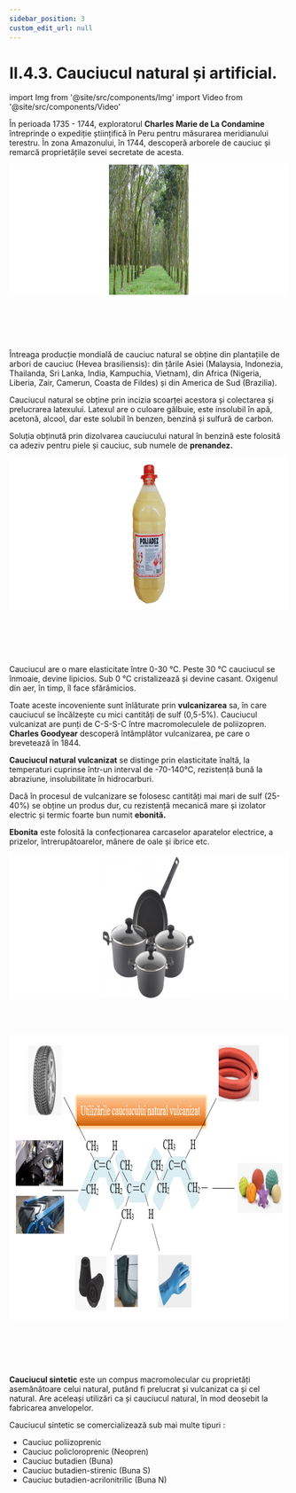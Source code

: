 ```yaml
---
sidebar_position: 3
custom_edit_url: null
---
```


# II.4.3. Cauciucul natural și artificial.


import Img from '@site/src/components/Img'
import Video from '@site/src/components/Video'




<div class="alert alert--warning" role="alert">

În perioada 1735 - 1744, exploratorul **Charles Marie de La Condamine** întreprinde o expediție științifică în Peru pentru măsurarea meridianului terestru. În zona Amazonului, în 1744, descoperă arborele de cauciuc și remarcă proprietățile sevei secretate de acesta. 


<Img className="img-responsive4" src="chimie/clasa10/capitolul2/II-4-3-cauciucul-natural-si-artificial-poza1-arbori-de-cauciuc-din-peru.png" width="1000" height="235" lazy={false} />


<br></br>
<br></br>

Întreaga producție mondială de cauciuc natural se obține din plantațiile de arbori de cauciuc (Hevea brasiliensis): din țările Asiei (Malaysia, Indonezia, Thailanda, Sri Lanka, India, Kampuchia, Vietnam), din Africa (Nigeria, Liberia, Zair, Camerun, Coasta de Fildes) și din America de Sud (Brazilia).

Cauciucul natural se obține prin incizia scoarței acestora și colectarea și prelucrarea latexului. Latexul are o culoare gălbuie, este insolubil în apă, acetonă, alcool, dar este solubil în benzen, benzină și sulfură de carbon.

Soluția obținută prin dizolvarea cauciucului natural în benzină este folosită ca adeziv pentru piele și cauciuc, sub numele de **prenandez.** 


<Img className="img-responsive4" src="chimie/clasa10/capitolul2/II-4-3-cauciucul-natural-si-artificial-poza2-prenandezul-cauciuc-natural-dizolvat-in-benzina.png" width="1000" height="274" lazy={false} />


<br></br>
<br></br>


Cauciucul are o mare elasticitate între 0-30 °C. Peste 30 °C cauciucul se înmoaie, devine lipicios. Sub 0 °C cristalizează și devine casant. Oxigenul din aer, în timp, îl face sfărâmicios. 

Toate aceste incoveniente sunt înlăturate prin **vulcanizarea** sa, în care cauciucul se încălzește cu mici cantități de sulf (0,5-5%). Cauciucul vulcanizat are punți de C-S-S-C între macromoleculele de poliizopren. **Charles Goodyear** descoperă întâmplător vulcanizarea, pe care o brevetează în 1844.  


**Cauciucul natural vulcanizat** se distinge prin elasticitate înaltă, la temperaturi cuprinse într-un interval de -70-140°C, rezistență bună la abraziune, insolubilitate în hidrocarburi.


Dacă în procesul de vulcanizare se folosesc cantități mai mari de sulf (25-40%) se obține un produs dur, cu rezistență mecanică mare și izolator electric și termic foarte bun numit **ebonită.**

**Ebonita** este folosită la confecționarea carcaselor aparatelor electrice, a prizelor, întrerupătoarelor, mânere de oale și ibrice etc.


<Img className="img-responsive4" src="chimie/clasa10/capitolul2/II-4-3-cauciucul-natural-si-artificial-poza3-ebonita-cauciuc-natural-vulcanizat-in-cantitati-mari-de-sulf-manere-de-oale.png" width="1000" height="261" lazy={false} />


</div>


<br></br>

<div class="alert alert--warning" role="alert">




<Img className="img-responsive4" src="chimie/clasa10/capitolul2/II-4-3-cauciucul-natural-si-artificial-poza4-utilizarile-cauciucului-natural-vulcanizat.png" width="1000" height="515" />


<br></br>
<br></br>




**Cauciucul sintetic** este un compus macromolecular cu proprietăți asemănătoare celui natural, putând fi prelucrat și vulcanizat ca și cel natural. Are aceleași utilizări ca și cauciucul natural, în mod deosebit la fabricarea anvelopelor.

Cauciucul sintetic se comercializează sub mai multe tipuri :   
- Cauciuc poliizoprenic   
- Cauciuc policloroprenic (Neopren)   
- Cauciuc butadien (Buna)   
- Cauciuc butadien-stirenic (Buna S)   
- Cauciuc butadien-acrilonitrilic (Buna N)



</div>

